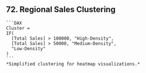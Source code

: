 ## 72. **Regional Sales Clustering**  
    ```DAX
    Cluster = 
    IF(
      [Total Sales] > 100000, "High-Density",
      [Total Sales] > 50000, "Medium-Density", 
      "Low-Density"
    )
    ```
    *Simplified clustering for heatmap visualizations.*
